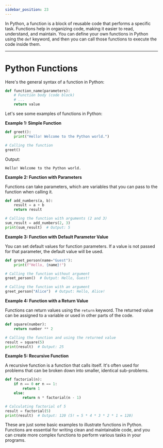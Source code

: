 ```yaml
---
sidebar_position: 23
---
```


In Python, a function is a block of reusable code that performs a specific task. Functions help in organizing code, making it easier to read, understand, and maintain. You can define your own functions in Python using the `def` keyword, and then you can call those functions to execute the code inside them.

---
# Python Functions

Here's the general syntax of a function in Python:

```python
def function_name(parameters):
    # Function body (code block)
    # ...
    return value
```

Let's see some examples of functions in Python:

**Example 1: Simple Function**

```python
def greet():
    print("Hello! Welcome to the Python world.")

# Calling the function
greet()
```

Output:
```
Hello! Welcome to the Python world.
```

**Example 2: Function with Parameters**

Functions can take parameters, which are variables that you can pass to the function when calling it.

```python
def add_numbers(a, b):
    result = a + b
    return result

# Calling the function with arguments (2 and 3)
sum_result = add_numbers(2, 3)
print(sum_result)  # Output: 5
```

**Example 3: Function with Default Parameter Value**

You can set default values for function parameters. If a value is not passed for that parameter, the default value will be used.

```python
def greet_person(name="Guest"):
    print(f"Hello, {name}!")

# Calling the function without argument
greet_person()  # Output: Hello, Guest!

# Calling the function with an argument
greet_person("Alice")  # Output: Hello, Alice!
```

**Example 4: Function with a Return Value**

Functions can return values using the `return` keyword. The returned value can be assigned to a variable or used in other parts of the code.

```python
def square(number):
    return number ** 2

# Calling the function and using the returned value
result = square(5)
print(result)  # Output: 25
```

**Example 5: Recursive Function**

A recursive function is a function that calls itself. It's often used for problems that can be broken down into smaller, identical sub-problems.

```python
def factorial(n):
    if n == 0 or n == 1:
        return 1
    else:
        return n * factorial(n - 1)

# Calculating factorial of 5
result = factorial(5)
print(result)  # Output: 120 (5! = 5 * 4 * 3 * 2 * 1 = 120)
```

These are just some basic examples to illustrate functions in Python. Functions are essential for writing clean and maintainable code, and you can create more complex functions to perform various tasks in your programs.